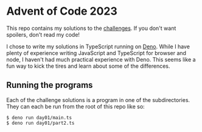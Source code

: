 # Advent of Code 2023

This repo contains my solutions to the [challenges](https://adventofcode.com/2023). If you don't want spoilers, don't
read my code!

I chose to write my solutions in TypeScript running on [Deno](https://deno.land/). While I have plenty of experience
writing JavaScript and TypeScript for browser and node, I haven't had much practical experience with Deno. This seems
like a fun way to kick the tires and learn about some of the differences.

## Running the programs

Each of the challenge solutions is a program in one of the subdirectories. They can each be run from the root of this
repo like so:

```shell
$ deno run day01/main.ts
$ deno run day01/part2.ts
```
